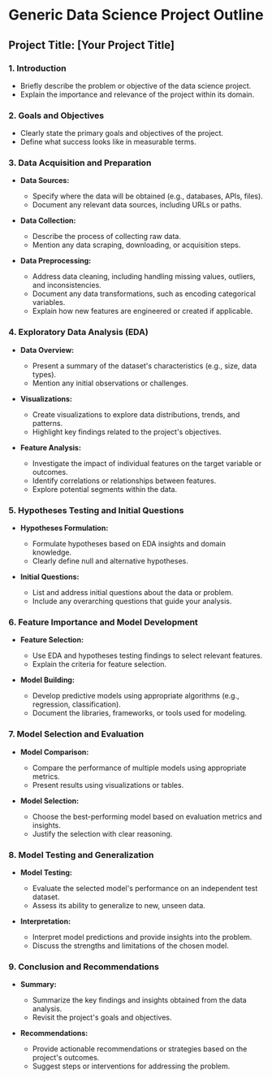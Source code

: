 # Generic Data Science Project Outline

## Project Title: [Your Project Title]

### 1. Introduction
- Briefly describe the problem or objective of the data science project.
- Explain the importance and relevance of the project within its domain.

### 2. Goals and Objectives
- Clearly state the primary goals and objectives of the project.
- Define what success looks like in measurable terms.

### 3. Data Acquisition and Preparation
- **Data Sources:**
  - Specify where the data will be obtained (e.g., databases, APIs, files).
  - Document any relevant data sources, including URLs or paths.

- **Data Collection:**
  - Describe the process of collecting raw data.
  - Mention any data scraping, downloading, or acquisition steps.

- **Data Preprocessing:**
  - Address data cleaning, including handling missing values, outliers, and inconsistencies.
  - Document any data transformations, such as encoding categorical variables.
  - Explain how new features are engineered or created if applicable.

### 4. Exploratory Data Analysis (EDA)
- **Data Overview:**
  - Present a summary of the dataset's characteristics (e.g., size, data types).
  - Mention any initial observations or challenges.

- **Visualizations:**
  - Create visualizations to explore data distributions, trends, and patterns.
  - Highlight key findings related to the project's objectives.

- **Feature Analysis:**
  - Investigate the impact of individual features on the target variable or outcomes.
  - Identify correlations or relationships between features.
  - Explore potential segments within the data.

### 5. Hypotheses Testing and Initial Questions
- **Hypotheses Formulation:**
  - Formulate hypotheses based on EDA insights and domain knowledge.
  - Clearly define null and alternative hypotheses.

- **Initial Questions:**
  - List and address initial questions about the data or problem.
  - Include any overarching questions that guide your analysis.

### 6. Feature Importance and Model Development
- **Feature Selection:**
  - Use EDA and hypotheses testing findings to select relevant features.
  - Explain the criteria for feature selection.

- **Model Building:**
  - Develop predictive models using appropriate algorithms (e.g., regression, classification).
  - Document the libraries, frameworks, or tools used for modeling.

### 7. Model Selection and Evaluation
- **Model Comparison:**
  - Compare the performance of multiple models using appropriate metrics.
  - Present results using visualizations or tables.

- **Model Selection:**
  - Choose the best-performing model based on evaluation metrics and insights.
  - Justify the selection with clear reasoning.

### 8. Model Testing and Generalization
- **Model Testing:**
  - Evaluate the selected model's performance on an independent test dataset.
  - Assess its ability to generalize to new, unseen data.

- **Interpretation:**
  - Interpret model predictions and provide insights into the problem.
  - Discuss the strengths and limitations of the chosen model.

### 9. Conclusion and Recommendations
- **Summary:**
  - Summarize the key findings and insights obtained from the data analysis.
  - Revisit the project's goals and objectives.

- **Recommendations:**
  - Provide actionable recommendations or strategies based on the project's outcomes.
  - Suggest steps or interventions for addressing the problem.
